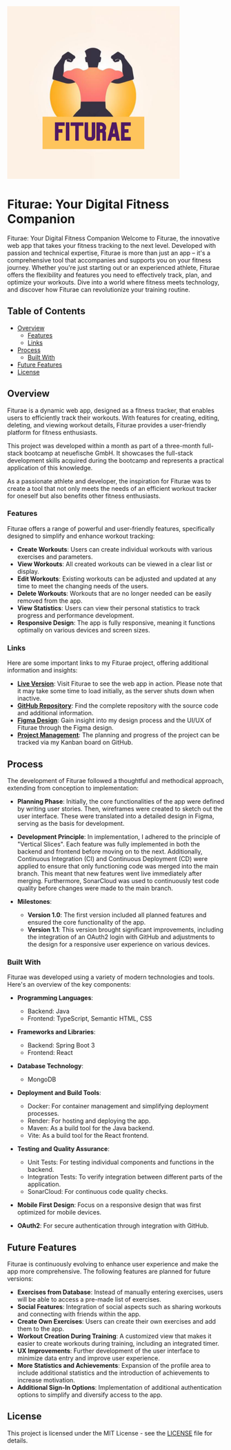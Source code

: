 <p >
  <img src="./frontend/src/assets/logo-full.png" alt="Fiturae Logo" width="400"/> 
</p>

# Fiturae: Your Digital Fitness Companion

Fiturae: Your Digital Fitness Companion
Welcome to Fiturae, the innovative web app that takes your fitness tracking to the next level. Developed with passion and technical expertise, Fiturae is more than just an app – it's a comprehensive tool that accompanies and supports you on your fitness journey. Whether you're just starting out or an experienced athlete, Fiturae offers the flexibility and features you need to effectively track, plan, and optimize your workouts. Dive into a world where fitness meets technology, and discover how Fiturae can revolutionize your training routine.

## Table of Contents

- [Overview](#overview)
    - [Features](#features)
    - [Links](#links)
- [Process](#process)
    - [Built With](#built-with)
- [Future Features](#future-features)
- [License](#license)

## Overview
Fiturae is a dynamic web app, designed as a fitness tracker, that enables users to efficiently track their workouts. With features for creating, editing, deleting, and viewing workout details, Fiturae provides a user-friendly platform for fitness enthusiasts.

This project was developed within a month as part of a three-month full-stack bootcamp at neuefische GmbH. It showcases the full-stack development skills acquired during the bootcamp and represents a practical application of this knowledge.

As a passionate athlete and developer, the inspiration for Fiturae was to create a tool that not only meets the needs of an efficient workout tracker for oneself but also benefits other fitness enthusiasts.

### Features
Fiturae offers a range of powerful and user-friendly features, specifically designed to simplify and enhance workout tracking:

- **Create Workouts**: Users can create individual workouts with various exercises and parameters.
- **View Workouts**: All created workouts can be viewed in a clear list or display.
- **Edit Workouts**: Existing workouts can be adjusted and updated at any time to meet the changing needs of the users.
- **Delete Workouts**: Workouts that are no longer needed can be easily removed from the app.
- **View Statistics**: Users can view their personal statistics to track progress and performance development.
- **Responsive Design**: The app is fully responsive, meaning it functions optimally on various devices and screen sizes.

### Links
Here are some important links to my Fiturae project, offering additional information and insights:

- **[Live Version](https://www.fiturae.com/)**: Visit Fiturae to see the web app in action. Please note that it may take some time to load initially, as the server shuts down when inactive.
- **[GitHub Repository](https://github.com/AljoschaNy/capstone-project-fiturae)**: Find the complete repository with the source code and additional information.
- **[Figma Design](https://www.figma.com/file/Qyfa4cQXR2RiSAosiYx8K9/Fiturae?type=design&node-id=1%3A2&mode=design&t=5R2zNIefkImfkksM-1)**: Gain insight into my design process and the UI/UX of Fiturae through the Figma design.
- **[Project Management](https://github.com/users/AljoschaNy/projects/1/views/1)**: The planning and progress of the project can be tracked via my Kanban board on GitHub.

## Process
The development of Fiturae followed a thoughtful and methodical approach, extending from conception to implementation:

- **Planning Phase**: Initially, the core functionalities of the app were defined by writing user stories. Then, wireframes were created to sketch out the user interface. These were translated into a detailed design in Figma, serving as the basis for development.

- **Development Principle**: In implementation, I adhered to the principle of "Vertical Slices". Each feature was fully implemented in both the backend and frontend before moving on to the next. Additionally, Continuous Integration (CI) and Continuous Deployment (CD) were applied to ensure that only functioning code was merged into the main branch. This meant that new features went live immediately after merging. Furthermore, SonarCloud was used to continuously test code quality before changes were made to the main branch.

- **Milestones**:
    - **Version 1.0**: The first version included all planned features and ensured the core functionality of the app.
    - **Version 1.1**: This version brought significant improvements, including the integration of an OAuth2 login with GitHub and adjustments to the design for a responsive user experience on various devices.


### Built With
Fiturae was developed using a variety of modern technologies and tools. Here's an overview of the key components:

- **Programming Languages**:
    - Backend: Java
    - Frontend: TypeScript, Semantic HTML, CSS

- **Frameworks and Libraries**:
    - Backend: Spring Boot 3
    - Frontend: React

- **Database Technology**:
    - MongoDB

- **Deployment and Build Tools**:
    - Docker: For container management and simplifying deployment processes.
    - Render: For hosting and deploying the app.
    - Maven: As a build tool for the Java backend.
    - Vite: As a build tool for the React frontend.

- **Testing and Quality Assurance**:
    - Unit Tests: For testing individual components and functions in the backend.
    - Integration Tests: To verify integration between different parts of the application.
    - SonarCloud: For continuous code quality checks.

- **Mobile First Design**: Focus on a responsive design that was first optimized for mobile devices.
- **OAuth2**: For secure authentication through integration with GitHub.

## Future Features
Fiturae is continuously evolving to enhance user experience and make the app more comprehensive. The following features are planned for future versions:

- **Exercises from Database**: Instead of manually entering exercises, users will be able to access a pre-made list of exercises.
- **Social Features**: Integration of social aspects such as sharing workouts and connecting with friends within the app.
- **Create Own Exercises**: Users can create their own exercises and add them to the app.
- **Workout Creation During Training**: A customized view that makes it easier to create workouts during training, including an integrated timer.
- **UX Improvements**: Further development of the user interface to minimize data entry and improve user experience.
- **More Statistics and Achievements**: Expansion of the profile area to include additional statistics and the introduction of achievements to increase motivation.
- **Additional Sign-In Options**: Implementation of additional authentication options to simplify and diversify access to the app.


## License
This project is licensed under the MIT License - see the [LICENSE](LICENSE.md) file for details.
